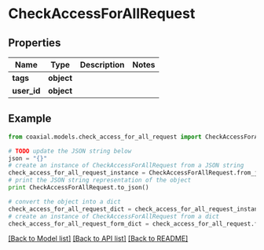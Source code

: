 # CheckAccessForAllRequest


## Properties
Name | Type | Description | Notes
------------ | ------------- | ------------- | -------------
**tags** | **object** |  | 
**user_id** | **object** |  | 

## Example

```python
from coaxial.models.check_access_for_all_request import CheckAccessForAllRequest

# TODO update the JSON string below
json = "{}"
# create an instance of CheckAccessForAllRequest from a JSON string
check_access_for_all_request_instance = CheckAccessForAllRequest.from_json(json)
# print the JSON string representation of the object
print CheckAccessForAllRequest.to_json()

# convert the object into a dict
check_access_for_all_request_dict = check_access_for_all_request_instance.to_dict()
# create an instance of CheckAccessForAllRequest from a dict
check_access_for_all_request_form_dict = check_access_for_all_request.from_dict(check_access_for_all_request_dict)
```
[[Back to Model list]](../README.md#documentation-for-models) [[Back to API list]](../README.md#documentation-for-api-endpoints) [[Back to README]](../README.md)


